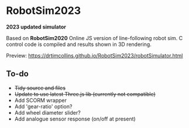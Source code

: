 # RobotSim2023
 **2023 updated simulator**

Based on **RobotSim2020**
Online JS version of line-following robot sim. C control code is compiled and results shown in 3D rendering.

Preview: https://drtimcollins.github.io/RobotSim2023/robotSimulator.html

## To-do
- ~~Tidy source and files~~
- ~~Update to use latest Three.js lib (currently not compatible)~~
- Add SCORM wrapper
- Add 'gear-ratio' option?
- Add wheel diameter slider?
- Add analogue sensor response (on/off at present)

